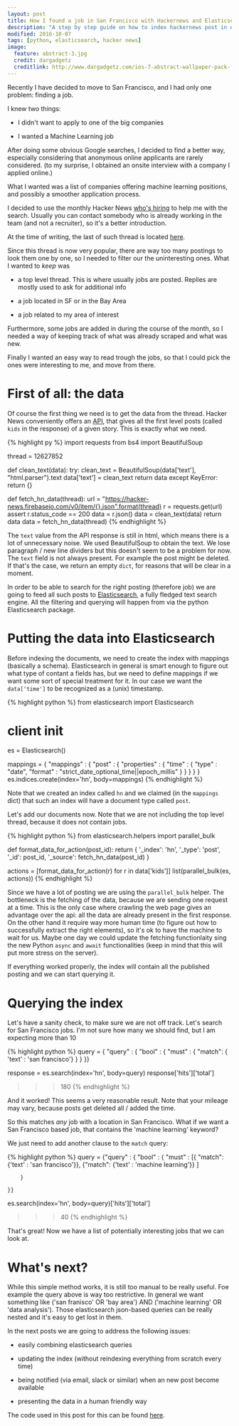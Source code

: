 ```yaml
---
layout: post
title: How I found a job in San Francisco with Hackernews and Elasticsearch
description: "A step by step guide on how to index hackernews post in elasticsearch"
modified: 2016-10-07
tags: [python, elasticsearch, hacker news]
image:
  feature: abstract-3.jpg
  credit: dargadgetz
  creditlink: http://www.dargadgetz.com/ios-7-abstract-wallpaper-pack-for-iphone-5-and-ipod-touch-retina/
---
```


Recently I have decided to move to San Francisco, and I had only one problem: finding a job.

I knew two things:

- I didn't want to apply to one of the big companies

- I wanted a Machine Learning job

After doing some obvious Google searches, I decided to find a better way, especially considering that anonymous online applicants are rarely considered. (to my surprise, I obtained an onsite interview with a company I applied online.)

What I wanted was a list of companies offering machine learning positions, and possibly a smoother application process.

I decided to use the monthly Hacker News [who's hiring](https://www.google.com/search?q=hacker+news+who%27s+hiring) to help me with the search. Usually you can contact somebody who is already working in the team (and not a recruiter), so it's a better introduction.

At the time of writing, the last of such thread is located [here](https://news.ycombinator.com/item?id=12627852).

Since this thread is now very popular, there are way too many postings to look them one by one, so I needed to filter our the uninteresting ones. What I wanted to _keep_ was

- a top level thread. This is where usually jobs are posted. Replies are mostly used to ask for additional info

- a job located in SF or in the Bay Area

- a job related to my area of interest

Furthermore, some jobs are added in during the course of the month, so I needed a way of keeping track of what was already scraped and what was new.

Finally I wanted an easy way to read trough the jobs, so that I could pick the ones were interesting to me, and move from there.

# First of all: the data

Of course the first thing we need is to get the data from the thread. Hacker News conveniently offers an [API](https://github.com/HackerNews/API), that gives all the first level posts (called `kids` in the response) of a given story. This is exactly what we need.

{% highlight py %}
import requests
from bs4 import BeautifulSoup

thread = 12627852

def clean_text(data):
    try:
        clean_text = BeautifulSoup(data['text'], "html.parser").text
        data['text'] = clean_text
        return data
    except KeyError:
          return {}

def fetch_hn_data(thread):
    url = "https://hacker-news.firebaseio.com/v0/item/{}.json".format(thread)
    r = requests.get(url)
    assert r.status_code == 200
    data = r.json()
    data = clean_text(data)
    return data
data = fetch_hn_data(thread)
{% endhighlight %}

The `text` value from the API response is still in html, which means there is a lot of unnecessary noise. We used BeautifulSoup to obtain the text. We lose paragraph / new line dividers but this doesn't seem to be a problem for now.
The `text` field is not always present. For example the post might be deleted. If that's the case, we return an empty `dict`, for reasons that will be clear in a moment.

In order to be able to search for the right posting (therefore job) we are going to feed all such posts to [Elasticsearch](https://www.elastic.co/), a fully fledged text search engine.
All the filtering and querying will happen from via the python Elasticsearch package.


# Putting the data into Elasticsearch

Before indexing the documents, we need to create the index with mappings (basically a schema). Elasticsearch in general is smart enough to figure out what type of contant a fields has, but we need to define mappings if we want some sort of special treatment for it. In our case we want the `data['time']` to be recognized as a (unix) timestamp.


{% highlight python %}
from elasticsearch import Elasticsearch
# client init
es = Elasticsearch()

mappings = {
    "mappings" : {
        "post" : {
            "properties" : {
                "time" : {
                    "type" : "date",
                    "format" : "strict_date_optional_time||epoch_millis"
                }
            }
        }
    }
}
es.indices.create(index='hn', body=mappings)
{% endhighlight %}

Note that we created an index called `hn` and we claimed (in the `mappings` dict) that such an index will have a document type called `post`.

Let's add our documents now. Note that we are not including the top level thread, because it does not contain jobs.

{% highlight python %}
from elasticsearch.helpers import parallel_bulk

def format_data_for_action(post_id):
    return {
    '_index': 'hn',
    '_type': 'post',
    '_id': post_id,
    '_source': fetch_hn_data(post_id)
}

actions = [format_data_for_action(r) for r in data['kids']]
list(parallel_bulk(es, actions))
{% endhighlight %}

Since we have a lot of posting we are using the `parallel_bulk` helper. The bottleneck is the fetching of the data, because we are sending one request at a time. This is the only case where crawling the web page gives an advantage over the api: all the data are already present in the first response. On the other hand it require way more human time (to figure out how to successfully extract the right elements), so it's ok to have the machine to wait for us. Maybe one day we could update the fetching functionlaity sing the new Python `async` and `await` functionalities (keep in mind that this will put more stress on the server).

If everything worked properly, the index will contain all the published posting and we can start querying it.

# Querying the index

Let's have a sanity check, to make sure we are not off track. Let's search for San Francisco jobs. I'm not sure how many we should find, but I am expecting more than 10

{% highlight python %}
query = {
    "query" : {
        "bool" : {
            "must" : {
                "match": { 'text' : 'san francisco'}
            }
        }
    }}

response = es.search(index='hn', body=query)
response['hits']['total']
>>> 180
{% endhighlight %}

And it worked! This seems a very reasonable result. Note that your mileage may vary, because posts get deleted all / added the time.

So this matches _any_ job with a location in San Francisco. What if we want a San Francisco based job, that contains the 'machine learning' keyword?

We just need to add another clause to the `match` query:

{% highlight python %}
query = {"query" : {
        "bool" : {
            "must" : [{
                "match": {'text' : 'san francisco'}},
                {"match": {'text' : 'machine learning'}}
            ]

        }

    }}

es.search(index='hn', body=query)['hits']['total']
>>> 40
{% endhighlight %}

That's great! Now we have a list of potentially interesting jobs that we can look at.

# What's next?

While this simple method works, it is still too manual to be really useful. Foe example the query above is way too restrictive. In general we want something like ('san franisco' OR 'bay area') AND ('machine learning' OR 'data analysis'). Those elasticsearch json-based queries can be really nested and it's easy to get lost in them.

 In the next posts we are going to address the following issues:

- easily combining elasticsearch queries

- updating the index (without reindexing everything from scratch every time)

- being notified (via email, slack or similar) when an new post become available

- presenting the data in a human friendly way

The code used in this post for this can be found [here](https://github.com/hdmetor/HNCrawler).
